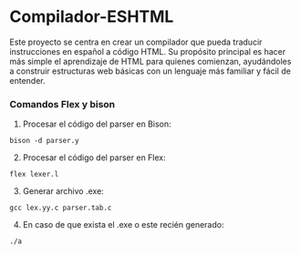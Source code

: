 # Compilador-ESHTML
Este proyecto se centra en crear un compilador que pueda traducir instrucciones en español a código HTML. Su propósito principal es hacer más simple el aprendizaje de HTML para quienes comienzan, ayudándoles a construir estructuras web básicas con un lenguaje más familiar y fácil de entender. 

### Comandos Flex y bison

1. Procesar el código del parser en Bison:

```
bison -d parser.y
```

2. Procesar el código del parser en Flex:

```
flex lexer.l
```

3. Generar archivo .exe:

```
gcc lex.yy.c parser.tab.c
```

4. En caso de que exista el .exe o este recién generado:

```
./a
```